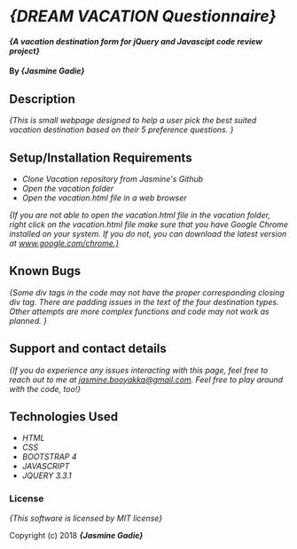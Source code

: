 # _{DREAM VACATION Questionnaire}_

#### _{A vacation destination form for jQuery and Javascipt code review project}_

#### By _**{Jasmine Gadie}**_

## Description

_{This is small webpage designed to help a user pick the best suited vacation destination based on their 5 preference questions. }_

## Setup/Installation Requirements
* _Clone Vacation repository from Jasmine's Github_
* _Open the vacation folder_
* _Open the vacation.html file in a web browser_


_{If you are not able to open the vacation.html file in the vacation folder, right click on the vacation.html file make sure that you have Google Chrome installed on your system.  If you do not, you can download the latest version at www.google.com/chrome.}_

## Known Bugs

_{Some div tags in the code may not have the proper corresponding closing div tag.  There are padding issues in the text of the four destination types.  Other attempts are more complex functions and code may not work as planned. }_

## Support and contact details

_{If you do experience any issues interacting with this page, feel free to reach out to me at jasmine.booyakka@gmail.com. Feel free to play around with the code, too!}_

## Technologies Used

* _HTML_
* _CSS_
* _BOOTSTRAP 4_
* _JAVASCRIPT_
* _JQUERY 3.3.1_


### License

*{This software is licensed by MIT license}*

Copyright (c) 2018 **_{Jasmine Gadie}_**

